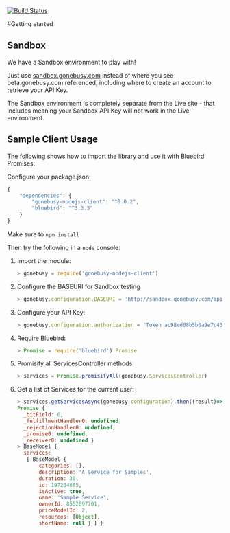 [![Build Status](https://travis-ci.org/gonebusy/gonebusy-nodejs-client.svg?branch=master)](https://travis-ci.org/gonebusy/gonebusy-nodejs-client)

#Getting started

## Sandbox

We have a Sandbox environment to play with!

Just use [sandbox.gonebusy.com](http://sandbox.gonebusy.com) instead of where you see beta.gonebusy.com referenced, including where to create an account to retrieve your API Key.

The Sandbox environment is completely separate from the Live site - that includes meaning your Sandbox API Key will not work in the Live environment.

## Sample Client Usage

The following shows how to import the library and use it with Bluebird Promises:

Configure your package.json:

```js
{
    "dependencies": {
        "gonebusy-nodejs-client": "^0.0.2",
        "bluebird": "^3.3.5"
    }
}
```

Make sure to ```npm install```

Then try the following in a `node` console:

1. Import the module:

    ```js
    > gonebusy = require('gonebusy-nodejs-client')
    ```

1. Configure the BASEURI for Sandbox testing

    ```js
    > gonebusy.configuration.BASEURI = 'http://sandbox.gonebusy.com/api/v1'
    ```
    
1. Configure your API Key:

    ```js
    > gonebusy.configuration.authorization = 'Token ac98ed08b5b0a9e7c43a233aeba841ce' // Default Sandbox token
    ```

1. Require Bluebird:

    ```js
    > Promise = require('bluebird').Promise
    ```
    
1. Promisify all ServicesController methods:

    ```js
    > services = Promise.promisifyAll(gonebusy.ServicesController)
    ```

1. Get a list of Services for the current user:

    ```js
    > services.getServicesAsync(gonebusy.configuration).then((result)=>{console.log(result);})
    Promise {
      _bitField: 0,
      _fulfillmentHandler0: undefined,
      _rejectionHandler0: undefined,
      _promise0: undefined,
      _receiver0: undefined }
    > BaseModel {
      services: 
       [ BaseModel {
           categories: [],
           description: 'A Service for Samples',
           duration: 30,
           id: 197264885,
           isActive: true,
           name: 'Sample Service',
           ownerId: 8552697701,
           priceModelId: 2,
           resources: [Object],
           shortName: null } ] }
   ```
   
